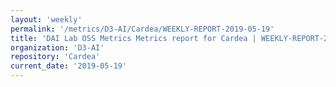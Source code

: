 ```yaml
---
layout: 'weekly'
permalink: '/metrics/D3-AI/Cardea/WEEKLY-REPORT-2019-05-19'
title: 'DAI Lab OSS Metrics Metrics report for Cardea | WEEKLY-REPORT-2019-05-19'
organization: 'D3-AI'
repository: 'Cardea'
current_date: '2019-05-19'
---
```

